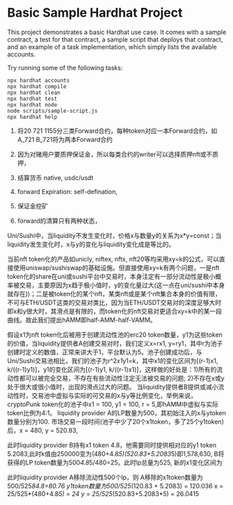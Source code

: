 
# Basic Sample Hardhat Project

This project demonstrates a basic Hardhat use case. It comes with a sample contract, a test for that contract, a sample script that deploys that contract, and an example of a task implementation, which simply lists the available accounts.

Try running some of the following tasks:

```shell
npx hardhat accounts
npx hardhat compile
npx hardhat clean
npx hardhat test
npx hardhat node
node scripts/sample-script.js
npx hardhat help
```


1. 将20 721 1155分三类Forward合约，每种token对应一本Forward合约，如A_721 B_721将为两本Forward合约

2. 因为对赌用户要质押保证金，所以每类合约的writer可以选择质押nft或不质押，

3. 结算货币 native, usdc/usdt

4. forward Expiration: self-defination, 

5. 保证金挖矿

6. forward的清算只有两种状态，



Uni/Sushi中，当liquidity不发生变化时，价格x与数量y的关系为x*y=const；当liquidity发生变化时，x与y的变化与liquidity变化成是等比的。

当前nft token化的产品如unicly, niftex, nftx, nft20等均采用xy=k的公式，可以直接使用uniswap/sushiswap的基础设施。但直接使用xy=k有两个问题，一是nft token化的share在uni或sushi平台中交易时，本身注定有一部分流动性是极小概率被交易，主要原因为x趋于极小值时，y的变化量过大(这一点在uni/sushi中本身就存在))；二是被token化的某个nft，某类nft或是某个nft集合本身的价值有限，不可与ETH/USDT这类的交易对类比，因为当ETH/USDT交易对的深度足够大时即x和y很大时，其滑点是有限的，而token化的nft交易对更适合xy=k中的某一段曲线。故此我们提出hAMM即half-AMM-half-VAMM。

假设x1为nft token化后被用于创建流动性池的erc20 token数量，y1为这些token的价值，当liquidity提供者A创建交易对时，我们定义x=rx1, y=ry1，其中r为池子创建时定义的数值，正常来讲大于1，平台默认为5。池子创建成功后，与Uni/Sushi交易池相比，我们的池子为r^2*x1*y1=k，其中x1的变化区间为[(r-1)x1, k/((r-1)y1)]，y1的变化区间为[(r-1)y1, k/((r-1)x1)]，这样做的好处是：1)所有的流动性都可以被完全交易，不存在有些流动性注定无法被交易的问题; 2)不存在x或y处于很大或很小值时，出现的滑点过大的问题。
当liquidity提供者B提供或减小流动性时，交易池中虚拟与实际的可交易的x与y等比例变化，举例来说，
cryptoPunk token化的池子中x1 = 100, y1 = 100, r = 5,即hAMM中虚拟与实际token比例为4:1。
liquidity provider A的LP数量为500，其初始注入的x与ytoken数量分别为100.
市场交易一段时间(池子中少了20个x1token，多了25个y1token)后，x = 480, y = 520.83, 

此时liquidity provider B持有x1 token 4.8，他需要同时提供相对应的y1 token 5.2083,此时k值由250000变为(480+4.8*5)(520.83+5.2083*5)即1,578,630, B将获得的LP token数量为500*4.8*5/480=25。此时lp总量为525,
新的x1变化区间为

此时liquidity provider A移除流动性500个lp，则
A移除的x1token数量为500/525*84.8=80.76
y1token数量为500/525*(120.83 + 5.2083) = 120.036
x = 25/525*(480+4.8*5) = 24
y = 25/525*(520.83+5.2083*5) = 26.0415


























































